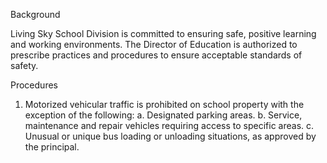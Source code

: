 Background

Living Sky School Division is committed to ensuring safe, positive learning and working environments. The Director of Education is authorized to prescribe practices and procedures to ensure acceptable standards of safety.

Procedures

1.	Motorized vehicular traffic is prohibited on school property with the exception of the following:
a.	Designated parking areas.
b.	Service, maintenance and repair vehicles requiring access to specific areas.
c.	Unusual or unique bus loading or unloading situations, as approved by the principal.
